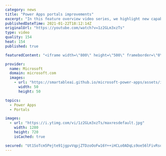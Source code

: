 ```yaml
---
category: news
title: "Power Apps portals improvements"
excerpt: "In this feature overview video series, we highlight new capabilities included in the latest update to Microsoft Power Apps.  Power Apps portals improvements bring new capabilities for makers and developers by providing a new identity management configuration experience with enhanced functionality to"
publishedDateTime: 2021-01-22T18:12:14Z
originalUrl: "https://youtube.com/watch?v=1z2GLm3xzTs"
type: video
quality: 154
heat: 154
published: true

featuredContent: "<iframe width=\"800\" height=\"500\" frameborder=\"0\" src=\"https://www.youtube.com/embed/1z2GLm3xzTs\" allow=\"accelerometer; autoplay; encrypted-media; gyroscope; picture-in-picture\" allowfullscreen></iframe>"

provider:
  name: Microsoft
  domain: microsoft.com
  images:
    - url: "https://smartableai.github.io/microsoft-power-apps/assets/images/organizations/microsoft.com-50x50.jpg"
      width: 50
      height: 50

topics:
  - Power Apps
  - Portals

images:
  - url: "https://i.ytimg.com/vi/1z2GLm3xzTs/maxresdefault.jpg"
    width: 1280
    height: 720
    isCached: true

secured: "Ut1SoTcm5Pejte91jgpvVqpjZTDzoOoFw16Y++iHCLo0ADqLs9oe56lFivRsqr6i6e9QIFeLxs7sPMurWLeVeK6YbOr4uVksnjNFasQriUPKVuxLESsXaPceMrQaizqX8zK+MERCakbREON4I/786jet2+6XIO6HuID0dtWrilili8yLvZP/rMv7nQimLMLbgY+XmRVXUVAabvmu8MeNavFdRiCo7rRMaCOHfivO4aAs+V74A7h+dd5gL46FyEg2kfzp3Hv/mqMiNAks9cHW7hDNUdjq18daOQ2WFtouZLyAI0BWoUKohN8R8f2oco46V6ERm2pE/PkTY0A6ZC8jsbnx0WkLJ+v7NIE40O9HDw3X8Br7xF+Eg0aZETmUoUExgeQB8f3UbpDmwZZvX7qZV/JmlxLMfXqJ3rAscDlshRNh2gXSZb3vX5lvYM2pXOZX;khooBQEDoFySqkX4kVoCxg=="
---
```


